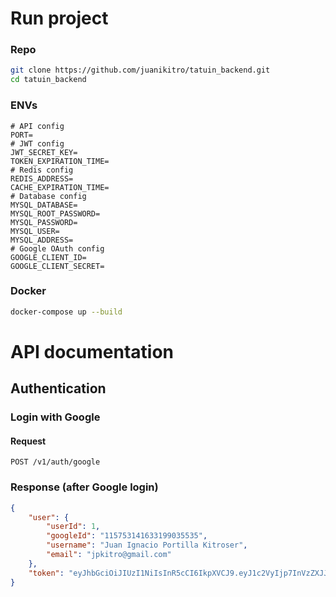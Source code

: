 # Run project

### Repo

```bash
git clone https://github.com/juanikitro/tatuin_backend.git
cd tatuin_backend
```

### ENVs

```
# API config
PORT=
# JWT config
JWT_SECRET_KEY=
TOKEN_EXPIRATION_TIME=
# Redis config
REDIS_ADDRESS=
CACHE_EXPIRATION_TIME=
# Database config
MYSQL_DATABASE=
MYSQL_ROOT_PASSWORD=
MYSQL_PASSWORD=
MYSQL_USER=
MYSQL_ADDRESS=
# Google OAuth config
GOOGLE_CLIENT_ID=
GOOGLE_CLIENT_SECRET=
```

### Docker

```bash
docker-compose up --build
```

# API documentation

## Authentication

### Login with Google

#### Request

```http
POST /v1/auth/google
```

### Response (after Google login)

```json
{
	"user": {
		"userId": 1,
		"googleId": "115753141633199035535",
		"username": "Juan Ignacio Portilla Kitroser",
		"email": "jpkitro@gmail.com"
	},
	"token": "eyJhbGciOiJIUzI1NiIsInR5cCI6IkpXVCJ9.eyJ1c2VyIjp7InVzZXJJZCI6MSwiZ29vZ2xlSWQiOiIxMTU3NTMxNDE2MzMxOTkwMzU1MzUiLCJ1c2VybmFtZSI6Ikp1YW4gSWduYWNpbyBQb3J0aWxsYSBLaXRyb3NlciIsImVtYWlsIjoianBraXRyb0BnbWFpbC5jb20ifSwiaWF0IjoxNjk0NTY0NjUyLCJleHAiOjE2OTQ1NjgyNTJ9.UN-50xEOyZvRI1dbGw-o-MRi43mfNWutTJPrhhEWgKs"
}
```
